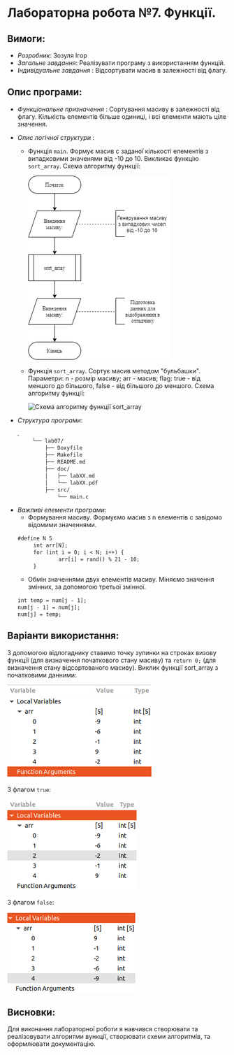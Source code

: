 ﻿# Лабораторна робота №7. Функції.
## Вимоги:
* *Розробник*: Зозуля Ігор
* *Загальне завдання*: Реалізувати програму з використанням функцій.
* *Індивідуальне завдання* : Відсортувати масив в залежності від флагу.
## Опис програми:
* *Функціональне призначення* : Сортування масиву в залежності від флагу. Кількість елементів більше одиниці, і всі елементи мають ціле значення.

* *Опис логічної структури* :
   * Функція `main`. Формує масив с заданої кількості елементів з випадковими значенями від -10 до 10. Викликає функцію `sort_array`. Схема алгоритму функції:

     ![enter image description here](assets/flowchart_main.png)

   * Функція `sort_array`. Сортує масив методом "бульбашки". Параметри: n - розмір масиву; arr - масив; flag: true - від меншого до більшого, false - від більшого до меншого. Схема алгоритму функції:

     ![Схема алгоритму функції  sort_array](flowchart_sort_array.png)

* *Структура програми*:
```
   .
        └── lab07/
            ├── Doxyfile
            ├── Makefile
            ├── README.md
            ├── doc/
            │   ├── labXX.md
            │   └── labXX.pdf
            ├── src/
                └── main.c
```
* *Важливі елементи програми*:
   * Формування масиву. Формуємо масив з n елементів с завідомо відомими значеннями.
   ```
   #define N 5
        int arr[N];
        for (int i = 0; i < N; i++) {
                arr[i] = rand() % 21 - 10;
        }
   ```
   *  Обмін значеннями двух елементів масиву. Міняємо значення змінних, за допомогою третьої змінної.
   ```
   int temp = num[j - 1];
   num[j - 1] = num[j];
   num[j] = temp;
   ```
## Варіанти використання:
З допомогою відлогаднику ставимо точку зупинки на строках визову функції (для визначення початкового стану масиву)  та `return 0;` (для визначення стану відсортованого масиву).
Виклик функції sort_array з початковими данними:

![enter image description here](assets/input.png)

З флагом `true`:

![enter image description here](assets/true.png)

З флагом `false`:

![enter image description here](assets/false.png)
## Висновки:
Для виконання лабораторної роботи я навчився створювати та реалізовувати алгоритми вункції, створювати схеми алгоритмів, та оформлювати документацію.

